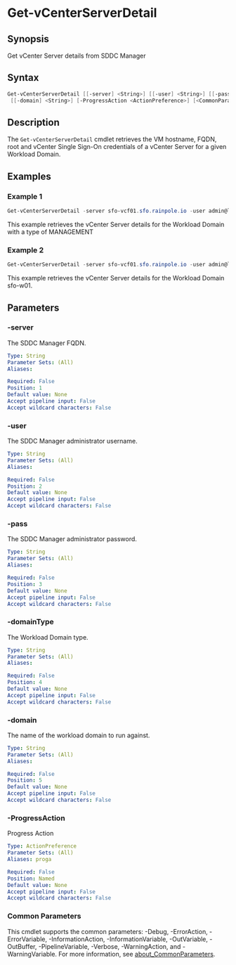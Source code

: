 # Get-vCenterServerDetail

## Synopsis

Get vCenter Server details from SDDC Manager

## Syntax

```powershell
Get-vCenterServerDetail [[-server] <String>] [[-user] <String>] [[-pass] <String>] [[-domainType] <String>]
 [[-domain] <String>] [-ProgressAction <ActionPreference>] [<CommonParameters>]
```

## Description

The `Get-vCenterServerDetail` cmdlet retrieves the VM hostname, FQDN, root and vCenter Single Sign-On credentials
of a vCenter Server for a given Workload Domain.

## Examples

### Example 1

```powershell
Get-vCenterServerDetail -server sfo-vcf01.sfo.rainpole.io -user admin@local -pass VMw@re1!VMw@re1! -domainType MANAGEMENT
```

This example retrieves the vCenter Server details for the Workload Domain with a type of MANAGEMENT

### Example 2

```powershell
Get-vCenterServerDetail -server sfo-vcf01.sfo.rainpole.io -user admin@local -pass VMw@re1!VMw@re1! -domain sfo-w01
```

This example retrieves the vCenter Server details for the Workload Domain sfo-w01.

## Parameters

### -server

The SDDC Manager FQDN.

```yaml
Type: String
Parameter Sets: (All)
Aliases:

Required: False
Position: 1
Default value: None
Accept pipeline input: False
Accept wildcard characters: False
```

### -user

The SDDC Manager administrator username.

```yaml
Type: String
Parameter Sets: (All)
Aliases:

Required: False
Position: 2
Default value: None
Accept pipeline input: False
Accept wildcard characters: False
```

### -pass

The SDDC Manager administrator password.

```yaml
Type: String
Parameter Sets: (All)
Aliases:

Required: False
Position: 3
Default value: None
Accept pipeline input: False
Accept wildcard characters: False
```

### -domainType

The Workload Domain type.

```yaml
Type: String
Parameter Sets: (All)
Aliases:

Required: False
Position: 4
Default value: None
Accept pipeline input: False
Accept wildcard characters: False
```

### -domain

The name of the workload domain to run against.

```yaml
Type: String
Parameter Sets: (All)
Aliases:

Required: False
Position: 5
Default value: None
Accept pipeline input: False
Accept wildcard characters: False
```

### -ProgressAction

Progress Action

```yaml
Type: ActionPreference
Parameter Sets: (All)
Aliases: proga

Required: False
Position: Named
Default value: None
Accept pipeline input: False
Accept wildcard characters: False
```

### Common Parameters

This cmdlet supports the common parameters: -Debug, -ErrorAction, -ErrorVariable, -InformationAction, -InformationVariable, -OutVariable, -OutBuffer, -PipelineVariable, -Verbose, -WarningAction, and -WarningVariable. For more information, see [about_CommonParameters](http://go.microsoft.com/fwlink/?LinkID=113216).
